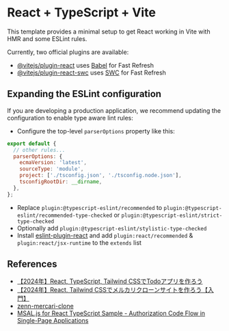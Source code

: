# React + TypeScript + Vite

This template provides a minimal setup to get React working in Vite with HMR and some ESLint rules.

Currently, two official plugins are available:

- [@vitejs/plugin-react](https://github.com/vitejs/vite-plugin-react/blob/main/packages/plugin-react/README.md) uses [Babel](https://babeljs.io/) for Fast Refresh
- [@vitejs/plugin-react-swc](https://github.com/vitejs/vite-plugin-react-swc) uses [SWC](https://swc.rs/) for Fast Refresh

## Expanding the ESLint configuration

If you are developing a production application, we recommend updating the configuration to enable type aware lint rules:

- Configure the top-level `parserOptions` property like this:

```js
export default {
  // other rules...
  parserOptions: {
    ecmaVersion: 'latest',
    sourceType: 'module',
    project: ['./tsconfig.json', './tsconfig.node.json'],
    tsconfigRootDir: __dirname,
  },
};
```

- Replace `plugin:@typescript-eslint/recommended` to `plugin:@typescript-eslint/recommended-type-checked` or `plugin:@typescript-eslint/strict-type-checked`
- Optionally add `plugin:@typescript-eslint/stylistic-type-checked`
- Install [eslint-plugin-react](https://github.com/jsx-eslint/eslint-plugin-react) and add `plugin:react/recommended` & `plugin:react/jsx-runtime` to the `extends` list

## References

- [【2024年】React, TypeScript, Tailwind CSSでTodoアプリを作ろう](https://zenn.dev/stray/books/e3dbdf3f7aeac6)
- [【2024年】React, Tailwind CSSでメルカリクローンサイトを作ろう【入門】](https://zenn.dev/stray/books/bbefb52ee87a9b)
- [zenn-mercari-clone](https://github.com/stray-code/zenn-mercari-clone)
- [MSAL.js for React TypeScript Sample - Authorization Code Flow in Single-Page Applications](https://github.com/AzureAD/microsoft-authentication-library-for-js/tree/dev/samples/msal-react-samples/typescript-sample)
